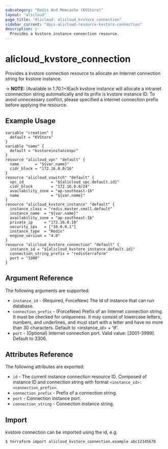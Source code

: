 ```yaml
---
subcategory: "Redis And Memcache (KVStore)"
layout: "alicloud"
page_title: "Alicloud: alicloud_kvstore_connection"
sidebar_current: "docs-alicloud-resource-kvstore-connection"
description: |-
  Provides a kvstore instance connection resource.
---
```


# alicloud\_kvstore\_connection

Provides a kvstore connection resource to allocate an Internet connection string for kvstore instance.

-> **NOTE:** (Available in 1.70.1+)Each kvstore instance will allocate a intranet connnection string automatically and its prifix is kvstore instance ID.
 To avoid unnecessary conflict, please specified a internet connection prefix before applying the resource.

## Example Usage

```
variable "creation" {
  default = "KVStore"
}
variable "name" {
  default = "kvstoreinstancevpc"
}
resource "alicloud_vpc" "default" {
  name       = "${var.name}"
  cidr_block = "172.16.0.0/16"
}
resource "alicloud_vswitch" "default" {
  vpc_id            = "${alicloud_vpc.default.id}"
  cidr_block        = "172.16.0.0/24"
  availability_zone = "ap-southeast-1b"
  name              = "${var.name}"
}
resource "alicloud_kvstore_instance" "default" {
  instance_class = "redis.master.small.default"
  instance_name  = "${var.name}"
  availability_zone = "ap-southeast-1b"
  private_ip     = "172.16.0.10"
  security_ips   = ["10.0.0.1"]
  instance_type  = "Redis"
  engine_version = "4.0"
}
resource "alicloud_kvstore_connection" "default" {
  instance_id = "${alicloud_kvstore_instance.default.id}"
  connection_string_prefix = "redisterraform"
  port = "3308"
}
```

## Argument Reference

The following arguments are supported:

* `instance_id` - (Required, ForceNew) The Id of instance that can run database.
* `connection_prefix` - (ForceNew) Prefix of an Internet connection string. It must be checked for uniqueness. It may consist of lowercase letters, numbers, and underlines, and must start with a letter and have no more than 30 characters. Default to <instance_id> + 'tf'.
* `port` - (Optional) Internet connection port. Valid value: [3001-3999]. Default to 3306.

## Attributes Reference

The following attributes are exported:

* `id` - The current instance connection resource ID. Composed of instance ID and connection string with format `<instance_id>:<connection_prefix>`.
* `connection_prefix` - Prefix of a connection string.
* `port` - Connection instance port.
* `connection_string` - Connection instance string.

## Import

kvstore connection can be imported using the id, e.g.

```
$ terraform import alicloud_kvstore_connection.example abc12345678
```
